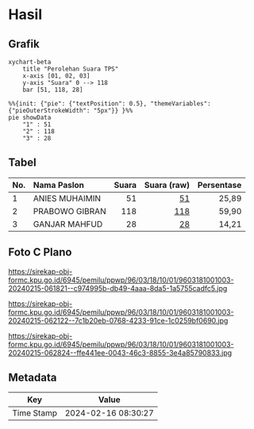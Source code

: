 # Hasil

## Grafik

```mermaid
xychart-beta
    title "Perolehan Suara TPS"
    x-axis [01, 02, 03]
    y-axis "Suara" 0 --> 118
    bar [51, 118, 28]
```

```mermaid
%%{init: {"pie": {"textPosition": 0.5}, "themeVariables": {"pieOuterStrokeWidth": "5px"}} }%%
pie showData
    "1" : 51
    "2" : 118
    "3" : 28
```

## Tabel

| No. | Nama Paslon    | Suara | Suara (raw) | Persentase |
|:--- |:-------------- | -----:| -----------:| ----------:|
| 1   | ANIES MUHAIMIN | 51    | [51][p-1]   | 25,89      |
| 2   | PRABOWO GIBRAN | 118   | [118][p-2]  | 59,90      |
| 3   | GANJAR MAHFUD  | 28    | [28][p-3]   | 14,21      |


[p-1]: https://github.com/gigit-pemilu/pemilu-2024-96-papua-barat-daya/blob/main/pilpres/hitung-suara/sub/96-papua-barat-daya/sub/03-raja-ampat/sub/18-kota-waisai/sub/1001-waisai/sub/003-tps/sub/paslon-1.txt
[p-2]: https://github.com/gigit-pemilu/pemilu-2024-96-papua-barat-daya/blob/main/pilpres/hitung-suara/sub/96-papua-barat-daya/sub/03-raja-ampat/sub/18-kota-waisai/sub/1001-waisai/sub/003-tps/sub/paslon-2.txt
[p-3]: https://github.com/gigit-pemilu/pemilu-2024-96-papua-barat-daya/blob/main/pilpres/hitung-suara/sub/96-papua-barat-daya/sub/03-raja-ampat/sub/18-kota-waisai/sub/1001-waisai/sub/003-tps/sub/paslon-3.txt

## Foto C Plano

https://sirekap-obj-formc.kpu.go.id/6945/pemilu/ppwp/96/03/18/10/01/9603181001003-20240215-061821--c974995b-db49-4aaa-8da5-1a5755cadfc5.jpg

https://sirekap-obj-formc.kpu.go.id/6945/pemilu/ppwp/96/03/18/10/01/9603181001003-20240215-062122--7c1b20eb-0768-4233-91ce-1c0259bf0690.jpg

https://sirekap-obj-formc.kpu.go.id/6945/pemilu/ppwp/96/03/18/10/01/9603181001003-20240215-062824--ffe441ee-0043-46c3-8855-3e4a85790833.jpg


## Metadata

| Key        | Value               |
| ---------- | ------------------- |
| Time Stamp | 2024-02-16 08:30:27 |



